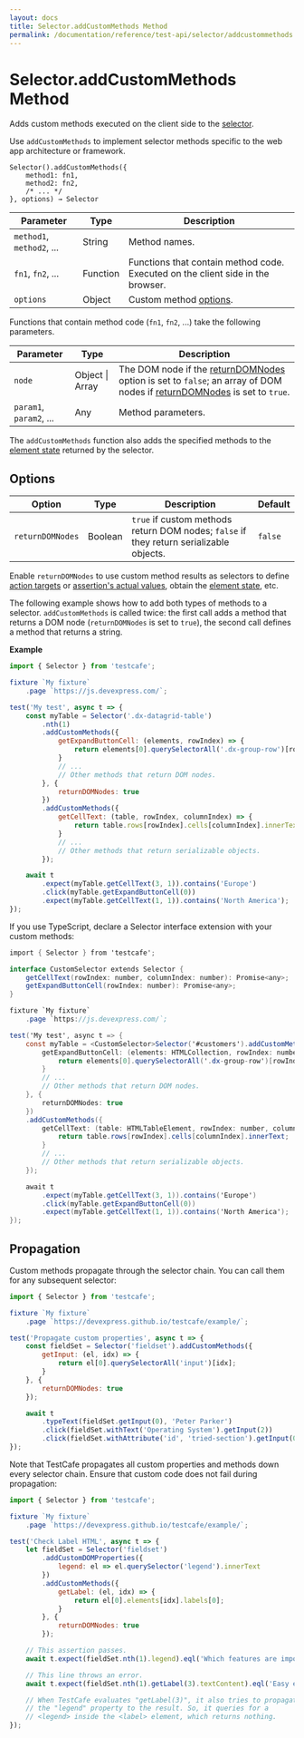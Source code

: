 ```yaml
---
layout: docs
title: Selector.addCustomMethods Method
permalink: /documentation/reference/test-api/selector/addcustommethods.html
---
```

# Selector.addCustomMethods Method

Adds custom methods executed on the client side to the [selector](../../../guides/basic-guides/select-page-elements.md).

Use `addCustomMethods` to implement selector methods specific to the web app architecture or framework.

```text
Selector().addCustomMethods({
    method1: fn1,
    method2: fn2,
    /* ... */
}, options) → Selector
```

Parameter                     | Type     | Description
----------------------------- | -------- | -----------
`method1`, `method2`, ...     | String   | Method names.
`fn1`, `fn2`, ...             | Function | Functions that contain method code. Executed on the client side in the browser.
`options`                     | Object   | Custom method [options](#options).

Functions that contain method code (`fn1`, `fn2`, ...) take the following parameters.

Parameter               | Type                | Description
----------------------- | ------------------- | -----------
`node`                  | Object &#124; Array | The DOM node if the [returnDOMNodes](#options) option is set to `false`; an array of DOM nodes if [returnDOMNodes](#options) is set to `true`.
`param1`, `param2`, ... | Any      | Method parameters.

The `addCustomMethods` function also adds the specified methods to the [element state](domnodestate.md) returned by the selector.

## Options

Option           | Type     | Description     | Default
---------------- | -------- | --------------  | -------
`returnDOMNodes` | Boolean  | `true` if custom methods return DOM nodes; `false` if they return serializable objects. | `false`

Enable `returnDOMNodes` to use custom method results as selectors to define [action targets](../../../guides/basic-guides/select-page-elements.md#define-action-targets) or [assertion's actual values](../../../guides/basic-guides/select-page-elements.md#define-assertion-actual-value), obtain the [element state](../../../guides/basic-guides/select-page-elements.md#obtain-element-state), etc.

The following example shows how to add both types of methods to a selector. `addCustomMethods` is called twice: the first call adds a method that returns a DOM node (`returnDOMNodes` is set to `true`), the second call defines a method that returns a string.

**Example**

```js
import { Selector } from 'testcafe';

fixture `My fixture`
    .page `https://js.devexpress.com/`;

test('My test', async t => {
    const myTable = Selector('.dx-datagrid-table')
        .nth(1)
        .addCustomMethods({
            getExpandButtonCell: (elements, rowIndex) => {
                return elements[0].querySelectorAll('.dx-group-row')[rowIndex].cells[0];
            }
            // ...
            // Other methods that return DOM nodes.
        }, {
            returnDOMNodes: true
        })
        .addCustomMethods({
            getCellText: (table, rowIndex, columnIndex) => {
                return table.rows[rowIndex].cells[columnIndex].innerText;
            }
            // ...
            // Other methods that return serializable objects.
        });

    await t
        .expect(myTable.getCellText(3, 1)).contains('Europe')
        .click(myTable.getExpandButtonCell(0))
        .expect(myTable.getCellText(1, 1)).contains('North America');
});
```

If you use TypeScript, declare a Selector interface extension with your custom methods:

<!--
The `redcarpet` library ignores `ts` code and renders it as a plain text without code highligting.
We can't use `js` here too. It's rendered wrong because of the type casting syntax. `csharp` looks
ok for TypeScript code highlighting so we'll use it until we are not fixed the problem with `redcarpet`.
-->

```csharp
import { Selector } from 'testcafe';

interface CustomSelector extends Selector {
    getCellText(rowIndex: number, columnIndex: number): Promise<any>;
    getExpandButtonCell(rowIndex: number): Promise<any>;
}

fixture `My fixture`
    .page `https://js.devexpress.com/`;

test('My test', async t => {
    const myTable = <CustomSelector>Selector('#customers').addCustomMethods({
        getExpandButtonCell: (elements: HTMLCollection, rowIndex: number) => {
            return elements[0].querySelectorAll('.dx-group-row')[rowIndex].cells[0];
        }
        // ...
        // Other methods that return DOM nodes.
    }, {
        returnDOMNodes: true
    })
    .addCustomMethods({
        getCellText: (table: HTMLTableElement, rowIndex: number, columnIndex: number) => {
            return table.rows[rowIndex].cells[columnIndex].innerText;
        }
        // ...
        // Other methods that return serializable objects.
    });

    await t
        .expect(myTable.getCellText(3, 1)).contains('Europe')
        .click(myTable.getExpandButtonCell(0))
        .expect(myTable.getCellText(1, 1)).contains('North America');
});
```

## Propagation

Custom methods propagate through the selector chain. You can call them for any subsequent selector:

```js
import { Selector } from 'testcafe';

fixture `My fixture`
    .page `https://devexpress.github.io/testcafe/example/`;

test('Propagate custom properties', async t => {
    const fieldSet = Selector('fieldset').addCustomMethods({
        getInput: (el, idx) => {
            return el[0].querySelectorAll('input')[idx];
        }
    }, {
        returnDOMNodes: true
    });

    await t
        .typeText(fieldSet.getInput(0), 'Peter Parker')
        .click(fieldSet.withText('Operating System').getInput(2))
        .click(fieldSet.withAttribute('id', 'tried-section').getInput(0));
});
```

Note that TestCafe propagates all custom properties and methods down every selector chain. Ensure that custom code does not fail during propagation:

```js
import { Selector } from 'testcafe';

fixture `My fixture`
    .page `https://devexpress.github.io/testcafe/example/`;

test('Check Label HTML', async t => {
    let fieldSet = Selector('fieldset')
        .addCustomDOMProperties({
            legend: el => el.querySelector('legend').innerText
        })
        .addCustomMethods({
            getLabel: (el, idx) => {
                return el[0].elements[idx].labels[0];
            }
        }, {
            returnDOMNodes: true
        });

    // This assertion passes.
    await t.expect(fieldSet.nth(1).legend).eql('Which features are important to you:');

    // This line throws an error.
    await t.expect(fieldSet.nth(1).getLabel(3).textContent).eql('Easy embedding into a Continuous integration system');

    // When TestCafe evaluates "getLabel(3)", it also tries to propagate
    // the "legend" property to the result. So, it queries for a
    // <legend> inside the <label> element, which returns nothing.
});
```
